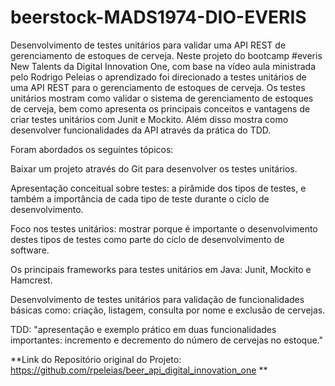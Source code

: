 # beerstock-MADS1974-DIO-EVERIS
Desenvolvimento de testes unitários para validar uma API REST de gerenciamento de estoques de cerveja.
Neste projeto do bootcamp #everis New Talents da Digital Innovation One, com base na vídeo aula ministrada pelo Rodrigo Peleias o aprendizado foi direcionado a testes unitários de uma API REST para o gerenciamento de estoques de cerveja. Os testes unitários mostram como validar o sistema de gerenciamento de estoques de cerveja, bem como apresenta os principais conceitos e vantagens de criar testes unitários com Junit e Mockito. Além disso mostra como desenvolver funcionalidades da API através da prática do TDD.

Foram abordados os seguintes tópicos:

Baixar um projeto através do Git para desenvolver os testes unitários.

Apresentação conceitual sobre testes: a pirâmide dos tipos de testes, e também a importância de cada tipo de teste durante o ciclo de desenvolvimento.

Foco nos testes unitários: mostrar porque é importante o desenvolvimento destes tipos de testes como parte do ciclo de desenvolvimento de software.

Os principais frameworks para testes unitários em Java: Junit, Mockito e Hamcrest.

Desenvolvimento de testes unitários para validação de funcionalidades básicas como: criação, listagem, consulta por nome e exclusão de cervejas.

TDD: "apresentação e exemplo prático em duas funcionalidades importantes: incremento e decremento do número de cervejas no estoque."

**Link do Repositório original do Projeto: https://github.com/rpeleias/beer_api_digital_innovation_one **
